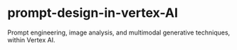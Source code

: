 # prompt-design-in-vertex-AI
Prompt engineering, image analysis, and multimodal generative techniques, within Vertex AI.
